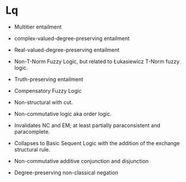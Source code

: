 # Lq
* Multitier entailment
* complex-valued-degree-preserving entailment
* Real-valued-degree-preserving entailment
* Non-T-Norm Fuzzy Logic, but related to Łukasiewicz T-Norm fuzzy logic.
* Truth-preserving entailment
* Compensatory Fuzzy Logic

* Non-structural with cut.
* Non-commutative logic aka order logic.

* Invalidates NC and EM; at least partially paraconsistent and paracomplete.

* Collapses to Basic Sequent Logic with the addition of the exchange structural rule.

* Non-commutative additive conjunction and disjunction
* Degree-preserving non-classical negation
